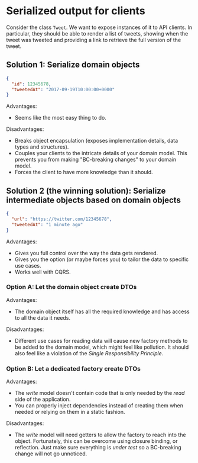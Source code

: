 # Serialized output for clients

Consider the class `Tweet`. We want to expose instances of it to API clients. In particular, they should be able to render a list of tweets, showing when the tweet was tweeted and providing a link to retrieve the full version of the tweet.

## Solution 1: Serialize domain objects

```json
{
  "id": 12345678,
  "tweetedAt": "2017-09-19T10:00:00+0000"
}
```

Advantages:

- Seems like the most easy thing to do.

Disadvantages:

- Breaks object encapsulation (exposes implementation details, data types and structures).
- Couples your clients to the intricate details of your domain model. This prevents you from making "BC-breaking changes" to your domain model.
- Forces the client to have more knowledge than it should.

## Solution 2 (the winning solution): Serialize intermediate objects based on domain objects

```json
{
  "url": "https://twitter.com/12345678",
  "tweetedAt": "1 minute ago"
}
```

Advantages:

- Gives you full control over the way the data gets rendered.
- Gives you the option (or maybe forces you) to tailor the data to specific use cases.
- Works well with CQRS.

### Option A: Let the domain object create DTOs

Advantages:

- The domain object itself has all the required knowledge and has access to all the data it needs.

Disadvantages:

- Different use cases for reading data will cause new factory methods to be added to the domain model, which might feel like pollution. It should also feel like a violation of the *Single Responsibility Principle*.

### Option B: Let a dedicated factory create DTOs

Advantages:

- The *write* model doesn't contain code that is only needed by the *read* side of the application.
- You can properly inject dependencies instead of creating them when needed or relying on them in a static fashion.

Disadvantages:

- The *write* model will need getters to allow the factory to reach into the object. Fortunately, this can be overcome using closure binding, or reflection. Just make sure everything is *under test* so a BC-breaking change will not go unnoticed.
